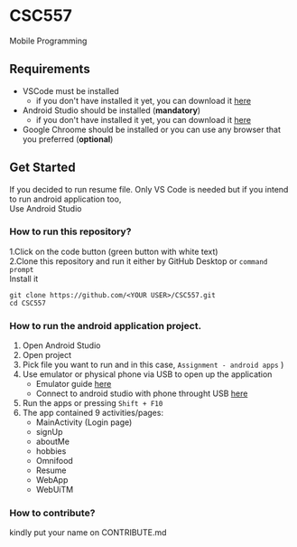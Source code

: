 # CSC557
Mobile Programming
 

## Requirements

- VSCode must be installed
    - if you don't have installed it yet, you can download it [here](https://code.visualstudio.com/download)
- Android Studio  should be installed (**mandatory**)
    - if you don't have installed it yet, you can download it [here](https://developer.android.com/studio)
- Google Chroome should be installed or you can use any browser that you preferred (**optional**)

## Get Started
If you decided to run resume file. Only VS Code is needed but if you intend to run android application too,  
Use Android Studio

### How to run this repository?
1.Click on the code button (green button with white text)  
2.Clone this repository and run it either by GitHub Desktop or ``command prompt``  
Install it
```git
git clone https://github.com/<YOUR USER>/CSC557.git
cd CSC557
```


### How to run the android application project.
1. Open Android Studio
2. Open project 
3. Pick file you want to run and in this case, ``Assignment - android apps`` )
4. Use emulator or physical phone via USB to open up the application
   - Emulator guide [here](https://www.youtube.com/watch?v=P1LFl5CYulc)
   - Connect to android studio with phone throught USB [here](https://www.youtube.com/watch?v=kpTPRsPOpRs)
6. Run the apps or pressing ``Shift + F10``
7. The app contained 9 activities/pages:
   - MainActivity (Login page)
   - signUp
   - aboutMe
   - hobbies
   - Omnifood
   - Resume
   - WebApp
   - WebUiTM
   


### How to contribute?
kindly put your name on CONTRIBUTE.md
